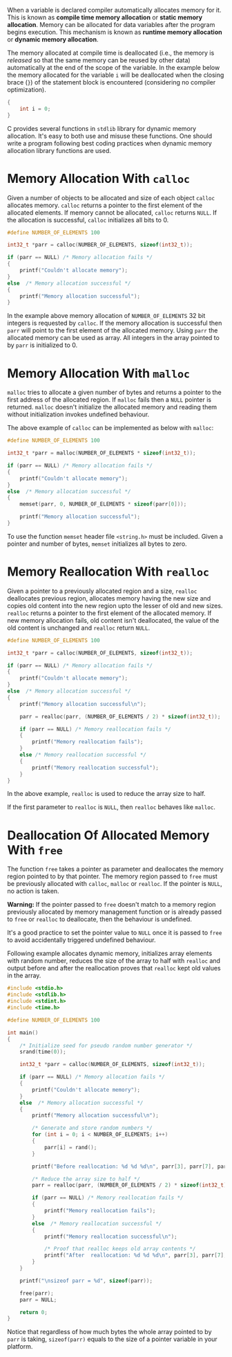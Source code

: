When a variable is declared compiler automatically allocates memory for it. This is known as **compile time memory allocation** or **static memory allocation**. Memory can be allocated for data variables after the program begins execution. This mechanism is known as **runtime memory allocation** or **dynamic memory allocation**.

The memory allocated at compile time is deallocated (i.e., the memory is _released_ so that the same memory can be reused by other data) automatically at the end of the scope of the variable. In the example below the memory allocated for the variable `i` will be deallocated when the closing brace (`}`) of the statement block is encountered (considering no compiler optimization).

```C
{
    int i = 0;
}
```

C provides several functions in `stdlib` library for dynamic memory allocation. It's easy to both use and misuse these functions. One should write a program following best coding practices when dynamic memory allocation library functions are used.

# Memory Allocation With `calloc`

Given a number of objects to be allocated and size of each object `calloc` allocates memory. `calloc` returns a pointer to the first element of the allocated elements. If memory cannot be allocated, `calloc` returns `NULL`. If the allocation is successful, `calloc` initializes all bits to 0.

```C
#define NUMBER_OF_ELEMENTS 100

int32_t *parr = calloc(NUMBER_OF_ELEMENTS, sizeof(int32_t));

if (parr == NULL) /* Memory allocation fails */
{
	printf("Couldn't allocate memory");
}
else  /* Memory allocation successful */
{
	printf("Memory allocation successful");
}
```

In the example above memory allocation of `NUMBER_OF_ELEMENTS` 32 bit integers is requested by `calloc`. If the memory allocation is successful then `parr` will point to the first element of the allocated memory. Using `parr` the allocated memory can be used as array. All integers in the array pointed to by `parr` is initialized to 0.

# Memory Allocation With `malloc`

`malloc` tries to allocate a given number of bytes and returns a pointer to the first address of the allocated region. If `malloc` fails then a `NULL` pointer is returned. `malloc` doesn't initialize the allocated memory and reading them without initialization invokes undefined behaviour.

The above example of `calloc` can be implemented as below with `malloc`:

```C
#define NUMBER_OF_ELEMENTS 100

int32_t *parr = malloc(NUMBER_OF_ELEMENTS * sizeof(int32_t));

if (parr == NULL) /* Memory allocation fails */
{
	printf("Couldn't allocate memory");
}
else  /* Memory allocation successful */
{
	memset(parr, 0, NUMBER_OF_ELEMENTS * sizeof(parr[0]));

	printf("Memory allocation successful");
}
```
To use the function `memset` header file `<string.h>` must be included. Given a pointer and number of bytes, `memset` initializes all bytes to zero.

# Memory Reallocation With `realloc`

Given a pointer to a previously allocated region and a size, `realloc` deallocates previous region, allocates memory having the new size and copies old content into the new region upto the lesser of old and new sizes. `realloc` returns a pointer to the first element of the allocated memory. If new memory allocation fails, old content isn't deallocated, the value of the old content is unchanged and `realloc` return `NULL`.

```C
#define NUMBER_OF_ELEMENTS 100

int32_t *parr = calloc(NUMBER_OF_ELEMENTS, sizeof(int32_t));

if (parr == NULL) /* Memory allocation fails */
{
	printf("Couldn't allocate memory");
}
else  /* Memory allocation successful */
{
	printf("Memory allocation successful\n");

	parr = realloc(parr, (NUMBER_OF_ELEMENTS / 2) * sizeof(int32_t));

	if (parr == NULL) /* Memory reallocation fails */
	{
		printf("Memory reallocation fails");
	}
	else /* Memory reallocation successful */
	{
		printf("Memory reallocation successful");
	}
}
```

In the above example, `realloc` is used to reduce the array size to half.

If the first parameter to `realloc` is `NULL`, then `realloc` behaves like `malloc`.

# Deallocation Of Allocated Memory With `free`

The function `free` takes a pointer as parameter and deallocates the memory region pointed to by that pointer. The memory region passed to `free` must be previously allocated with `calloc`, `malloc` or `realloc`. If the pointer is `NULL`, no action is taken.

**Warning:** If the pointer passed to `free` doesn't match to a memory region previously allocated by memory management function or is already passed to `free` or `realloc` to deallocate, then the behaviour is undefined.

It's a good practice to set the pointer value to `NULL` once it is passed to `free` to avoid accidentally triggered undefined behaviour.

Following example allocates dynamic memory, initializes array elements with random number, reduces the size of the array to half with `realloc` and output before and after the reallocation proves that `realloc` kept old values in the array.

```C runnable
#include <stdio.h>
#include <stdlib.h>
#include <stdint.h>
#include <time.h>

#define NUMBER_OF_ELEMENTS 100

int main()
{
	/* Initialize seed for pseudo random number generator */
	srand(time(0));

	int32_t *parr = calloc(NUMBER_OF_ELEMENTS, sizeof(int32_t));

	if (parr == NULL) /* Memory allocation fails */
	{
		printf("Couldn't allocate memory");
	}
	else  /* Memory allocation successful */
	{
		printf("Memory allocation successful\n");

		/* Generate and store random numbers */
		for (int i = 0; i < NUMBER_OF_ELEMENTS; i++)
		{
			parr[i] = rand();
		}

		printf("Before reallocation: %d %d %d\n", parr[3], parr[7], parr[11]);

		/* Reduce the array size to half */
		parr = realloc(parr, (NUMBER_OF_ELEMENTS / 2) * sizeof(int32_t));

		if (parr == NULL) /* Memory reallocation fails */
		{
			printf("Memory reallocation fails");
		}
		else  /* Memory reallocation successful */
		{
			printf("Memory reallocation successful\n");

			/* Proof that realloc keeps old array contents */
			printf("After  reallocation: %d %d %d\n", parr[3], parr[7], parr[11]);
		}
	}

	printf("\nsizeof parr = %d", sizeof(parr));

	free(parr);
	parr = NULL;

	return 0;
}
```

Notice that regardless of how much bytes the whole array pointed to by `parr` is taking, `sizeof(parr)` equals to the size of a pointer variable in your platform.

